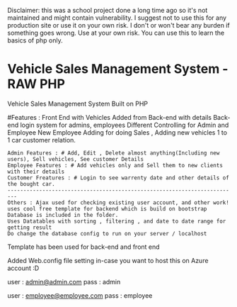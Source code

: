 Disclaimer: this was a school project done a long time ago so it's not maintained and might contain vulnerability. I suggest not to use this for any production site or use it on your own risk. I don't or won't bear any burden if something goes wrong. Use at your own risk. You can use this to learn the basics of php only. 


# Vehicle Sales Management System - RAW PHP

Vehicle Sales Management System Built on PHP

#Features : 
Front End with Vehicles Added from Back-end with details
Back-end login system for admins, employees
Different Controlling for Admin and Employee
New Employee Adding for doing Sales , Adding new vehicles
1 to 1 car customer relation.

	Admin Features : # Add, Edit , Delete almost anything(Including new users), Sell vehicles, See customer Details
	Employee Features : # Add vehicles only and Sell them to new clients with their details
	Customer Freatures : # Login to see warrenty date and other details of the bought car.
	-------------------------------------------------------------------------
	Others : Ajax used for checking existing user account, and other work! 
	uses cool free template for backend which is build on bootstrap
	Database is included in the folder. 
	Uses Datatables with sorting , filtering , and date to date range for getting result
	Do change the database config to run on your server / localhost

Template has been used for back-end and front end 

Added Web.config file setting in-case you want to host this on Azure account :D 


user : admin@admin.com
pass : admin

user : employee@employee.com
pass : employee 
